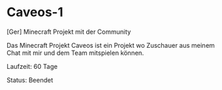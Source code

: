 # Caveos-1
[Ger] Minecraft Projekt mit der Community

Das Minecraft Projekt Caveos ist ein Projekt wo Zuschauer aus meinem Chat mit mir und dem Team mitspielen können.

Laufzeit: 60 Tage

Status: Beendet
